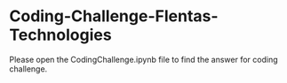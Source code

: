 # Coding-Challenge-Flentas-Technologies

Please open the CodingChallenge.ipynb file to find the answer for coding challenge.

